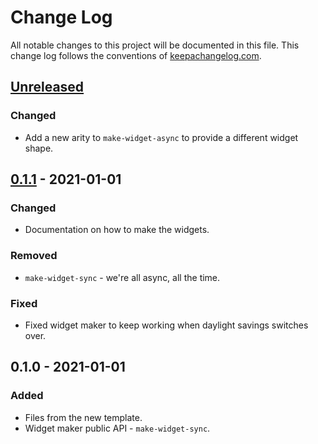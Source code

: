 # Change Log
All notable changes to this project will be documented in this file. This change log follows the conventions of [keepachangelog.com](http://keepachangelog.com/).

## [Unreleased]
### Changed
- Add a new arity to `make-widget-async` to provide a different widget shape.

## [0.1.1] - 2021-01-01
### Changed
- Documentation on how to make the widgets.

### Removed
- `make-widget-sync` - we're all async, all the time.

### Fixed
- Fixed widget maker to keep working when daylight savings switches over.

## 0.1.0 - 2021-01-01
### Added
- Files from the new template.
- Widget maker public API - `make-widget-sync`.

[Unreleased]: https://github.com/your-name/local-file-test/compare/0.1.1...HEAD
[0.1.1]: https://github.com/your-name/local-file-test/compare/0.1.0...0.1.1
